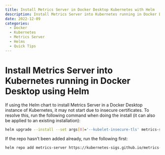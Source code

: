 ```yaml
---
title: Install Metrics Server in Docker Desktop Kubernetes with Helm
description: Install Metrics Server into Kubernetes running in Docker Desktop using Helm.
date: 2022-12-09
categories:
  - Docker
  - Kubernetes
  - Metrics Server
  - Helms
  - Quick Tips
---
```

# Install Metrics Server into Kubernetes running in Docker Desktop using Helm

If using the Helm chart to install Metrics Server in a Docker Desktop instance of Kubernetes, it may not start due to insecure certificates. To resolve this, run the following command when doing the install (it can also be applied to an existing installation):

```bash
helm upgrade --install --set args[0]='--kubelet-insecure-tls' metrics-server metrics-server/metrics-server
```

If the repo hasn’t been added already, run the following first:

```bash
helm repo add metrics-server https://kubernetes-sigs.github.io/metrics-server/
```